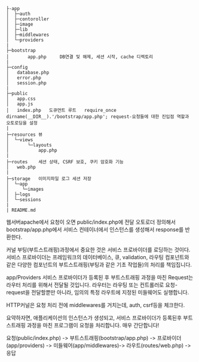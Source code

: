 ```
├-app
│  ├─auth
│  ├─contoroller
│  ├─image
│  ├─lib
│  ├─middlewares
│  └─providers
|
├─bootstrap
│       app.php     DB연결 및 해제, 세션 시작, cache 디렉토리
|
├─config
│   database.php
│   error.php
│   session.php
|
├─public
│   app.css
│   app.js
│   index.php   도큐먼트 루트   require_once dirname(__DIR__).'/bootstrap/app.php'; request-요청들에 대한 진입점 역할과 오토로딩을 설정
|
├─resources 뷰
│  └─views
│       └─layouts
│           app.php
|
├─routes    세션 상태, CSRF 보호, 쿠키 암호화 기능
│   web.php 
|
├─storage   이미지파일 로그 세션 저장
│  └─app
│     └─images
│  ├─logs
│  └─sessions
|
| README.md

```


웹서버apache에서 요청이 오면 public/index.php에 전달
오토로더 정의해서 bootstrap/app.php에서 서비스 컨테이너에서 인스턴스를 생성해서 response를 반환한다.

커널 부팅(부트스트래핑)과정에서 중요한 것은 서비스 프로바이더를 로딩하는 것이다.
서비스 프로바이더는 프레임워크의 데이터베이스, 큐, validation, 라우팅 컴포넌트와 같은 다양한 컴포넌트의 부트스트래핑(부팅과 같은 기초 작업들)의 처리를 책임집니다.

app/Providers 서비스 프로바이더가 등록된 후 부트스트래핑 과정을 마친 Request는 라우터 처리를 위해서 전달될 것입니다. 라우터는 라우팅 또는 컨트롤러로 요청-request을 전달할뿐만 아니라, 임의의 특정 라우트에 지정된 미들웨어도 실행합니다.

HTTP커널은 요청 처리 전에 middlewares를 거치는데, auth, csrf등을 체크한다.

요약하자면,
애플리케이션의 인스턴스가 생성되고, 서비스 프로바이더가 등록된후 부트스트래핑 과정을 마친 프로그램이 요청을 처리합니다. 매우 간단합니다!

요청(public/index.php) -> 부트스트래핑(bootstrap/app.php) -> 프로바이더(app/providers) -> 미들웨어(app/middlewares)-> 라우트(routes/web.php) -> 응답

